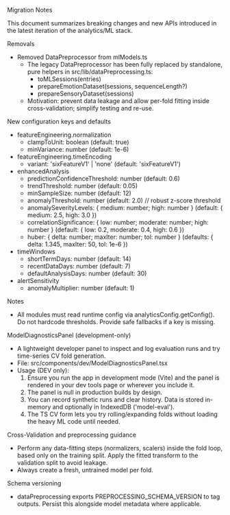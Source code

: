 Migration Notes

This document summarizes breaking changes and new APIs introduced in the latest iteration of the analytics/ML stack.

Removals
- Removed DataPreprocessor from mlModels.ts
  - The legacy DataPreprocessor has been fully replaced by standalone, pure helpers in src/lib/dataPreprocessing.ts:
    - toMLSessions(entries)
    - prepareEmotionDataset(sessions, sequenceLength?)
    - prepareSensoryDataset(sessions)
  - Motivation: prevent data leakage and allow per-fold fitting inside cross-validation; simplify testing and re-use.

New configuration keys and defaults
- featureEngineering.normalization
  - clampToUnit: boolean (default: true)
  - minVariance: number (default: 1e-6)
- featureEngineering.timeEncoding
  - variant: 'sixFeatureV1' | 'none' (default: 'sixFeatureV1')
- enhancedAnalysis
  - predictionConfidenceThreshold: number (default: 0.6)
  - trendThreshold: number (default: 0.05)
  - minSampleSize: number (default: 12)
  - anomalyThreshold: number (default: 2.0) // robust z-score threshold
  - anomalySeverityLevels: { medium: number; high: number } (default: { medium: 2.5, high: 3.0 })
  - correlationSignificance: { low: number; moderate: number; high: number } (default: { low: 0.2, moderate: 0.4, high: 0.6 })
  - huber: { delta: number; maxIter: number; tol: number } (defaults: { delta: 1.345, maxIter: 50, tol: 1e-6 })
- timeWindows
  - shortTermDays: number (default: 14)
  - recentDataDays: number (default: 7)
  - defaultAnalysisDays: number (default: 30)
- alertSensitivity
  - anomalyMultiplier: number (default: 1)

Notes
- All modules must read runtime config via analyticsConfig.getConfig(). Do not hardcode thresholds. Provide safe fallbacks if a key is missing.

ModelDiagnosticsPanel (development-only)
- A lightweight developer panel to inspect and log evaluation runs and try time-series CV fold generation.
- File: src/components/dev/ModelDiagnosticsPanel.tsx
- Usage (DEV only):
  1. Ensure you run the app in development mode (Vite) and the panel is rendered in your dev tools page or wherever you include it.
  2. The panel is null in production builds by design.
  3. You can record synthetic runs and clear history. Data is stored in-memory and optionally in IndexedDB ('model-eval').
  4. The TS CV form lets you try rolling/expanding folds without loading the heavy ML code until needed.

Cross-Validation and preprocessing guidance
- Perform any data-fitting steps (normalizers, scalers) inside the fold loop, based only on the training split. Apply the fitted transform to the validation split to avoid leakage.
- Always create a fresh, untrained model per fold.

Schema versioning
- dataPreprocessing exports PREPROCESSING_SCHEMA_VERSION to tag outputs. Persist this alongside model metadata where applicable.


